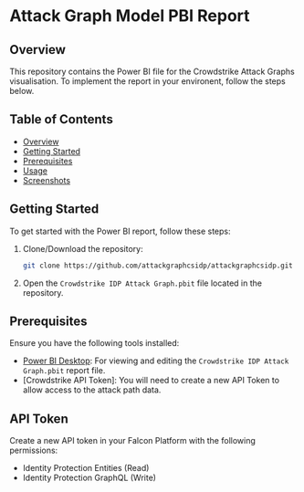 # Attack Graph Model PBI Report

## Overview

This repository contains the Power BI file for the Crowdstrike Attack Graphs visualisation. To implement the report in your environent, follow the steps below.

## Table of Contents

- [Overview](#overview)
- [Getting Started](#getting-started)
- [Prerequisites](#prerequisites)
- [Usage](#usage)
- [Screenshots](#screenshots)

## Getting Started

To get started with the Power BI report, follow these steps:

1. Clone/Download the repository:
    ```bash
    git clone https://github.com/attackgraphcsidp/attackgraphcsidp.git
    ```
2. Open the `Crowdstrike IDP Attack Graph.pbit` file located in the repository.

## Prerequisites

Ensure you have the following tools installed:

- [Power BI Desktop](https://powerbi.microsoft.com/desktop/): For viewing and editing the `Crowdstrike IDP Attack Graph.pbit` report file.
- [Crowdstrike API Token]: You will need to create a new API Token to allow access to the attack path data.

## API Token

Create a new API token in your Falcon Platform with the following permissions:

- Identity Protection Entities (Read)
- Identity Protection GraphQL (Write)
